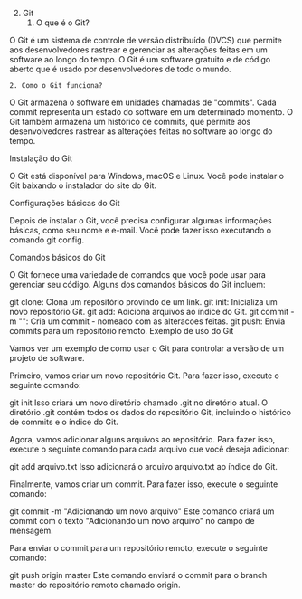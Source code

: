 
2. Git
    1. O que é o Git?

O Git é um sistema de controle de versão distribuído (DVCS) que permite aos desenvolvedores rastrear e gerenciar as alterações feitas em um software ao longo do tempo. O Git é um software gratuito e de código aberto que é usado por desenvolvedores de todo o mundo.

    2. Como o Git funciona?

O Git armazena o software em unidades chamadas de "commits". Cada commit representa um estado do software em um determinado momento. O Git também armazena um histórico de commits, que permite aos desenvolvedores rastrear as alterações feitas no software ao longo do tempo.

Instalação do Git

O Git está disponível para Windows, macOS e Linux. Você pode instalar o Git baixando o instalador do site do Git.

Configurações básicas do Git

Depois de instalar o Git, você precisa configurar algumas informações básicas, como seu nome e e-mail. Você pode fazer isso executando o comando git config.

Comandos básicos do Git

O Git fornece uma variedade de comandos que você pode usar para gerenciar seu código. Alguns dos comandos básicos do Git incluem:

git clone: Clona um repositório provindo de um link.
git init: Inicializa um novo repositório Git.
git add: Adiciona arquivos ao índice do Git.
git commit -m "": Cria um commit - nomeado com as alteracoes feitas.
git push: Envia commits para um repositório remoto.
Exemplo de uso do Git

Vamos ver um exemplo de como usar o Git para controlar a versão de um projeto de software.

Primeiro, vamos criar um novo repositório Git. Para fazer isso, execute o seguinte comando:

git init
Isso criará um novo diretório chamado .git no diretório atual. O diretório .git contém todos os dados do repositório Git, incluindo o histórico de commits e o índice do Git.

Agora, vamos adicionar alguns arquivos ao repositório. Para fazer isso, execute o seguinte comando para cada arquivo que você deseja adicionar:

git add arquivo.txt
Isso adicionará o arquivo arquivo.txt ao índice do Git.

Finalmente, vamos criar um commit. Para fazer isso, execute o seguinte comando:

git commit -m "Adicionando um novo arquivo"
Este comando criará um commit com o texto "Adicionando um novo arquivo" no campo de mensagem.

Para enviar o commit para um repositório remoto, execute o seguinte comando:

git push origin master
Este comando enviará o commit para o branch master do repositório remoto chamado origin.